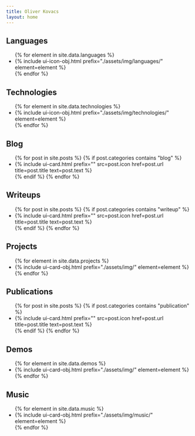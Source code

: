 ```yaml
---
title: Oliver Kovacs
layout: home
---
```


## Languages
<ul>
{% for element in site.data.languages %}
    <li>{% include ui-icon-obj.html prefix="./assets/img/languages/" element=element %}</li>
{% endfor %}
</ul>

## Technologies
<ul id="technology-list">
{% for element in site.data.technologies %}
    <li>{% include ui-icon-obj.html prefix="./assets/img/technologies/" element=element %}</li>
{% endfor %}
</ul>

## Blog
<ul>
{% for post in site.posts %}
    {% if post.categories contains "blog" %}
        <li>{% include ui-card.html prefix="" src=post.icon href=post.url title=post.title text=post.text %}</li>
    {% endif %}
{% endfor %}
</ul>

## Writeups
<ul>
{% for post in site.posts %}
    {% if post.categories contains "writeup" %}
        <li>{% include ui-card.html prefix="" src=post.icon href=post.url title=post.title text=post.text %}</li>
    {% endif %}
{% endfor %}
</ul>

## Projects
<ul>
{% for element in site.data.projects %}
    <li>{% include ui-card-obj.html prefix="./assets/img/" element=element %}</li>
{% endfor %}
</ul>

## Publications
<ul>
{% for post in site.posts %}
    {% if post.categories contains "publication" %}
        <li>{% include ui-card.html prefix="" src=post.icon href=post.url title=post.title text=post.text %}</li>
    {% endif %}
{% endfor %}
</ul>

## Demos
<ul class="row-list">
{% for element in site.data.demos %}
    <li>{% include ui-card-obj.html prefix="./assets/img/" element=element %}</li>
{% endfor %}
</ul>

## Music
<ul>
{% for element in site.data.music %}
    <li>{% include ui-card-obj.html prefix="./assets/img/music/" element=element %}</li>
{% endfor %}
</ul>
